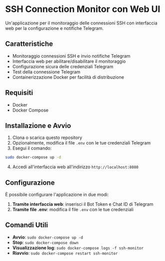 # SSH Connection Monitor con Web UI

Un'applicazione per il monitoraggio delle connessioni SSH con interfaccia web per la configurazione e notifiche Telegram.

## Caratteristiche

- Monitoraggio connessioni SSH e invio notifiche Telegram
- Interfaccia web per abilitare/disabilitare il monitoraggio
- Configurazione sicura delle credenziali Telegram
- Test della connessione Telegram
- Containerizzazione Docker per facilità di distribuzione

## Requisiti

- Docker
- Docker Compose

## Installazione e Avvio

1. Clona o scarica questo repository
2. Opzionalmente, modifica il file `.env` con le tue credenziali Telegram
3. Esegui il comando:

```bash
sudo docker-compose up -d
```

4. Accedi all'interfaccia web all'indirizzo `http://localhost:8080`

## Configurazione

È possibile configurare l'applicazione in due modi:

1. **Tramite interfaccia web**: inserisci il Bot Token e Chat ID di Telegram
2. **Tramite file .env**: modifica il file `.env` con le tue credenziali

## Comandi Utili

- **Avvio**: `sudo docker-compose up -d`
- **Stop**: `sudo docker-compose down`
- **Visualizzazione log**: `sudo docker-compose logs -f ssh-monitor`
- **Riavvio**: `sudo docker-compose restart ssh-monitor`